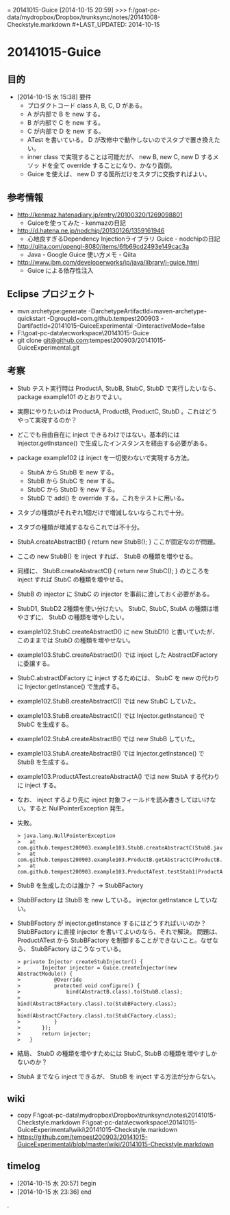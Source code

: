 = 20141015-Guice
[2014-10-15 20:59] >>> f:/goat-pc-data/mydropbox/Dropbox/trunksync/notes/20141008-Checkstyle.markdown
 #+LAST_UPDATED: 2014-10-15

# 20141015-Guice #

## 目的 ##

- [2014-10-15 水 15:38] 要件
  - プロダクトコード class A, B, C, D がある。
  - A が内部で B を new する。
  - B が内部で C を new する。
  - C が内部で D を new する。
  - ATest を書いている。 D が改修中で動作しないのでスタブで置き換えたい。
  - inner class で実現することは可能だが、 new B, new C, new D するメソッ
    ドを全て override することになり、かなり面倒。
  - Guice を使えば、 new D する箇所だけをスタブに交換すればよい。

## 参考情報

- http://kenmaz.hatenadiary.jp/entry/20100320/1269098801
  - Guiceを使ってみた - kenmazの日記
- http://d.hatena.ne.jp/nodchip/20130126/1359161946
  - 心地良すぎるDependency Injectionライブラリ Guice - nodchipの日記
- http://qiita.com/opengl-8080/items/6fb69cd2493e149cac3a
  - Java - Google Guice 使い方メモ - Qiita
- http://www.ibm.com/developerworks/jp/java/library/j-guice.html
  - Guice による依存性注入

## Eclipse プロジェクト ##

- mvn archetype:generate -DarchetypeArtifactId=maven-archetype-quickstart -DgroupId=com.github.tempest200903 -DartifactId=20141015-GuiceExperimental -DinteractiveMode=false
- F:\goat-pc-data\ecworkspace\20141015-Guice
- git clone git@github.com:tempest200903/20141015-GuiceExperimental.git

## 考察 ##

- Stub テスト実行時は ProductA, StubB, StubC, StubD で実行したいなら、 package example101 のとおりでよい。
- 実際にやりたいのは  ProductA, ProductB, ProductC, StubD 。これはどうやって実現するのか？
- どこでも自由自在に inject できるわけではない。基本的には Injector.getInstance() で生成したインスタンスを経由する必要がある。
- package example102 は inject を一切使わないで実現する方法。
    - StubA から StubB を new する。
    - StubB から StubC を new する。
    - StubC から StubD を new する。
    - StubD で add() を override する。これをテストに用いる。
- スタブの種類がそれぞれ1個だけで増減しないならこれで十分。
- スタブの種類が増減するならこれでは不十分。
- StubA.createAbstractB() { return new StubB(); } ここが固定なのが問題。
- ここの new StubB() を inject すれば、 StubB の種類を増やせる。
- 同様に、 StubB.createAbstractC() { return new StubC(); } のところを inject すれば StubC の種類を増やせる。
- StubB の injector に StubC の injector を事前に渡しておく必要がある。
- StubD1, StubD2 2種類を使い分けたい。 StubC, StubC, StubA の種類は増やさずに、 StubD の種類を増やしたい。
- example102.StubC.createAbstractD() に new StubD1() と書いていたが、このままでは StubD の種類を増やせない。
- example103.StubC.createAbstractD() では inject した AbstractDFactory に委譲する。
- StubC.abstractDFactory に inject するためには、 StubC を new の代わりに Injector.getInstance() で生成する。
- example102.StubB.createAbstractC() では new StubC していた。
- example103.StubB.createAbstractC() では Injector.getInstance() で StubC を生成する。
- example102.StubA.createAbstractB() では new StubB していた。
- example103.StubA.createAbstractB() では Injector.getInstance() で StubB を生成する。
- example103.ProductATest.createAbstractA() では new StubA する代わりに inject する。
- なお、 inject するより先に inject 対象フィールドを読み書きしてはいけない。すると NullPointerException 発生。
- 失敗。

    ```
    > java.lang.NullPointerException
    > 	at com.github.tempest200903.example103.StubB.createAbstractC(StubB.java:12)
    > 	at com.github.tempest200903.example103.ProductB.getAbstractC(ProductB.java:14)
    > 	at com.github.tempest200903.example103.ProductATest.testStab1(ProductATest.java:36)
    ```

- StubB を生成したのは誰か？ -> StubBFactory
- StubBFactory は StubB を new している。 injector.getInstance していない。
- StubBFactory が injector.getInstance するにはどうすればいいのか？
  StubBFactory に直接 injector を書いてよいのなら、それで解決。
  問題は、 ProductATest から StubBFactory を制御することができないこと。なぜなら、 StubBFactory はこうなっている。

    ```
    > private Injector createStubInjector() {
    > 		Injector injector = Guice.createInjector(new AbstractModule() {
    > 			@Override
    > 			protected void configure() {
    > 				bind(AbstractB.class).to(StubB.class);
    > 				bind(AbstractBFactory.class).to(StubBFactory.class);
    > 				bind(AbstractCFactory.class).to(StubCFactory.class);
    > 			}
    > 		});
    > 		return injector;
    > 	}
    ```
- 結局、 StubD の種類を増やすためには StubC, StubB の種類を増やすしかないのか？
- StubA までなら inject できるが、 StubB を inject する方法が分からない。


## wiki ##

- copy F:\goat-pc-data\mydropbox\Dropbox\trunksync\notes\20141015-Checkstyle.markdown F:\goat-pc-data\ecworkspace\20141015-GuiceExperimental\wiki\20141015-Checkstyle.markdown
- https://github.com/tempest200903/20141015-GuiceExperimental/blob/master/wiki/20141015-Checkstyle.markdown

## timelog ##

- [2014-10-15 水 20:57] begin
- [2014-10-15 水 23:36] end

.
